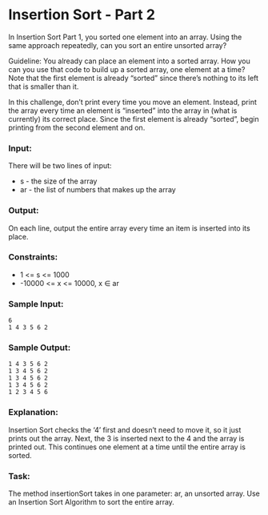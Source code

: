 Insertion Sort - Part 2
=======================

In Insertion Sort Part 1, you sorted one element into an array. Using the same approach repeatedly, can you sort an entire unsorted array?

Guideline: You already can place an element into a sorted array. How you can you use that code to build up a sorted array, one element at a time? Note that the first element is already “sorted” since there’s nothing to its left that is smaller than it.

In this challenge, don’t print every time you move an element. Instead, print the array every time an element is “inserted” into the array in (what is currently) its correct place. Since the first element is already “sorted”, begin printing from the second element and on.

### Input:

There will be two lines of input:

* s - the size of the array
* ar - the list of numbers that makes up the array

### Output:

On each line, output the entire array every time an item is inserted into its place.

### Constraints:

* 1 <= s <= 1000 
* -10000 <= x <= 10000, x ∈ ar

### Sample Input:

    6
    1 4 3 5 6 2

### Sample Output:

    1 4 3 5 6 2 
    1 3 4 5 6 2 
    1 3 4 5 6 2 
    1 3 4 5 6 2 
    1 2 3 4 5 6 

### Explanation:

Insertion Sort checks the ‘4’ first and doesn’t need to move it, so it just prints out the array. Next, the 3 is inserted next to the 4 and the array is printed out. This continues one element at a time until the entire array is sorted.

### Task:

The method insertionSort takes in one parameter: ar, an unsorted array. Use an Insertion Sort Algorithm to sort the entire array.
